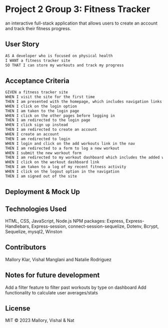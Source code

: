 # Project 2 Group 3: Fitness Tracker 
 an interactive full-stack application that allows users to create an account and track their fitness progress. 

 ## User Story 
 ```md
AS A developer who is focused on physical health
I WANT a fitness tracker site
SO THAT I can store my workouts and track my progress
```

## Acceptance Criteria
```md
GIVEN a fitness tracker site
WHEN I visit the site for the first time
THEN I am presented with the homepage, which includes navigation links for the homepage, the workout dashboard, new workout page, and login and logout options 
WHEN I click on the login option 
THEN I am taken to the login page
WHEN I click on the other pages before logging in
THEN I am redirected to the login page
WHEN I click sign up instead
THEN I am redirected to create an account
WHEN I create an account 
THEN I am redirected to login
WHEN I login and click on the add workouts link in the nav
THEN I am redirected to a form to log a new workout
WHEN I submit the new workout form
THEN I am redirected to my workout dashboard which includes the added workout and past workouts
WHEN I click on the workout dashboard link
THEN I am taken to a log of my recent fitness activity
WHEN I click on the logout option in the navigation
THEN I am signed out of the site
```

## Deployment & Mock Up

## Technologies Used 
HTML, CSS, JavaScript, Node.js 
NPM packages: Express, Express-Handlebars, Express-session, connect-session-sequelize, Dotenv, Bcrypt, Sequelize, mysql2, Winston

## Contributors 
Mallory Klar, Vishal Manglani and Natalie Rodriguez

## Notes for future development
Add a filter feature to filter past workouts by type on dashboard
Add functionality to calculate user averages/stats

## License
MIT 
© 2023 Mallory, Vishal & Nat 